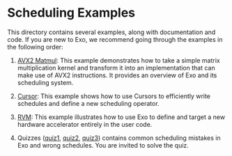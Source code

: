 # Scheduling Examples

This directory contains several examples, along with documentation and code.
If you are new to Exo, we recommend going through the examples in the following order:

1. [AVX2 Matmul](./avx2_matmul/README.md): This example demonstrates how to take a simple matrix multiplication kernel and transform it into an implementation that can make use of AVX2 instructions. It provides an overview of Exo and its scheduling system.

2. [Cursor](./cursors/README.md): This example shows how to use Cursors to efficiently write schedules and define a new scheduling operator.

3. [RVM](./rvm_conv1d/README.md): This example illustrates how to use Exo to define and target a new hardware accelerator entirely in the user code.

4. Quizzes ([quiz1](./quiz1/README.md), [quiz2](./quiz2/README.md), [quiz3](./quiz3/README.md)) contains common scheduling mistakes in Exo and wrong schedules. You are invited to solve the quiz.
